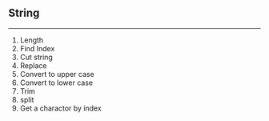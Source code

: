## String

---

1.  Length
2.  Find Index
3.  Cut string
4.  Replace
5.  Convert to upper case
6.  Convert to lower case
7.  Trim
8.  split
9.  Get a charactor by index
